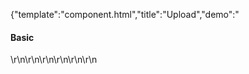 {"template":"component.html","title":"Upload","demo":"<h4>Basic</h4>\r\n\r\n<!-- START: FIRSTDEMO -->\r\n\r\n<style>\r\n\t.filelists { margin: 20px 0; }\r\n\t.filelists h5 { margin: 10px 0 0; }\r\n\t.filelists .cancel_all { color: red; cursor: pointer; clear: both; font-size: 10px; margin: 0; text-transform: uppercase; }\r\n\t.filelist { margin: 0; padding: 10px 0; }\r\n\t.filelist li { background: #fff; border-bottom: 1px solid #ECEFF1; font-size: 14px; list-style: none; padding: 5px; position: relative; }\r\n\t.filelist li .bar { background: #eceff1; content: ''; height: 100%; left: 0; position: absolute; top: 0; width: 0; z-index: 0;\r\n\t\t-webkit-transition: width 0.1s linear;\r\n\t\t\t\ttransition: width 0.1s linear;\r\n\t}\r\n\t.filelist li .content { display: block; overflow: hidden; position: relative; z-index: 1; }\r\n\t.filelist li .file { color: #455A64; float: left; display: block; overflow: hidden; text-overflow: ellipsis; max-width: 50%; white-space: nowrap; }\r\n\t.filelist li .progress { color: #B0BEC5; display: block; float: right; font-size: 10px; text-transform: uppercase; }\r\n\t.filelist li .cancel { color: red; cursor: pointer; display: block; float: right; font-size: 10px; margin: 0 0 0 10px; text-transform: uppercase; }\r\n\t.filelist li.error .file { color: red; }\r\n\t.filelist li.error .progress { color: red; }\r\n\t.filelist li.error .cancel { display: none; }\r\n</style>\r\n\r\n<script>\r\n\t$(document).ready(function() {\r\n\t\t$(\".upload\").upload({\r\n\t\t\tmaxSize: 1073741824,\r\n\t\t\tbeforeSend: onBeforeSend\r\n\t\t}).on(\"start.upload\", onStart)\r\n\t\t  .on(\"complete.upload\", onComplete)\r\n\t\t  .on(\"filestart.upload\", onFileStart)\r\n\t\t  .on(\"fileprogress.upload\", onFileProgress)\r\n\t\t  .on(\"filecomplete.upload\", onFileComplete)\r\n\t\t  .on(\"fileerror.upload\", onFileError)\r\n\t\t  .on(\"chunkstart.upload\", onChunkStart)\r\n\t\t  .on(\"chunkprogress.upload\", onChunkProgress)\r\n\t\t  .on(\"chunkcomplete.upload\", onChunkComplete)\r\n\t\t  .on(\"chunkerror.upload\", onChunkError)\r\n\t\t  .on(\"queued.upload\", onQueued);\r\n\r\n\t\t$(\".filelist.queue\").on(\"click\", \".cancel\", onCancel);\r\n\t\t$(\".cancel_all\").on(\"click\", onCancelAll);\r\n\t});\r\n\r\n\tfunction onCancel(e) {\r\n\t\tconsole.log(\"Cancel\");\r\n\t\tvar index = $(this).parents(\"li\").data(\"index\");\r\n\t\t$(this).parents(\"form\").find(\".upload\").upload(\"abort\", parseInt(index, 10));\r\n\t}\r\n\r\n\tfunction onCancelAll(e) {\r\n\t\tconsole.log(\"Cancel All\");\r\n\t\t$(this).parents(\"form\").find(\".upload\").upload(\"abort\");\r\n\t}\r\n\r\n\tfunction onBeforeSend(formData, file) {\r\n\t\tconsole.log(\"Before Send\");\r\n\t\tformData.append(\"test_field\", \"test_value\");\r\n\t\t// return (file.name.indexOf(\".jpg\") < -1) ? false : formData; // cancel all jpgs\r\n\t\treturn formData;\r\n\t}\r\n\r\n\tfunction onQueued(e, files) {\r\n\t\tconsole.log(\"Queued\");\r\n\t\tvar html = '';\r\n\t\tfor (var i = 0; i < files.length; i++) {\r\n\t\t\thtml += '<li data-index=\"' + files[i].index + '\"><span class=\"content\"><span class=\"file\">' + files[i].name + '</span><span class=\"cancel\">Cancel</span><span class=\"progress\">Queued</span></span><span class=\"bar\"></span></li>';\r\n\t\t}\r\n\r\n\t\t$(this).parents(\"form\").find(\".filelist.queue\")\r\n\t\t\t.append(html);\r\n\t}\r\n\r\n\tfunction onStart(e, files) {\r\n\t\tconsole.log(\"Start\");\r\n\t\t$(this).parents(\"form\").find(\".filelist.queue\")\r\n\t\t\t.find(\"li\")\r\n\t\t\t.find(\".progress\").text(\"Waiting\");\r\n\t}\r\n\r\n\tfunction onComplete(e) {\r\n\t\tconsole.log(\"Complete\");\r\n\t\t// All done!\r\n\t}\r\n\r\n\tfunction onFileStart(e, file) {\r\n\t\tconsole.log(\"File Start\");\r\n\t\t$(this).parents(\"form\").find(\".filelist.queue\")\r\n\t\t\t.find(\"li[data-index=\" + file.index + \"]\")\r\n\t\t\t.find(\".progress\").text(\"0%\");\r\n\t}\r\n\r\n\tfunction onFileProgress(e, file, percent) {\r\n\t\tconsole.log(\"File Progress\");\r\n\t\tvar $file = $(this).parents(\"form\").find(\".filelist.queue\").find(\"li[data-index=\" + file.index + \"]\");\r\n\r\n\t\t$file.find(\".progress\").text(percent + \"%\")\r\n\t\t$file.find(\".bar\").css(\"width\", percent + \"%\");\r\n\t}\r\n\r\n\tfunction onFileComplete(e, file, response) {\r\n\t\tconsole.log(\"File Complete\");\r\n\t\tif (response.trim() === \"\" || response.toLowerCase().indexOf(\"error\") > -1) {\r\n\t\t\t$(this).parents(\"form\").find(\".filelist.queue\")\r\n\t\t\t\t.find(\"li[data-index=\" + file.index + \"]\").addClass(\"error\")\r\n\t\t\t\t.find(\".progress\").text(response.trim());\r\n\t\t} else {\r\n\t\t\tvar $target = $(this).parents(\"form\").find(\".filelist.queue\").find(\"li[data-index=\" + file.index + \"]\");\r\n\t\t\t$target.find(\".file\").text(file.name);\r\n\t\t\t$target.find(\".progress\").remove();\r\n\t\t\t$target.find(\".cancel\").remove();\r\n\t\t\t$target.appendTo( $(this).parents(\"form\").find(\".filelist.complete\") );\r\n\t\t}\r\n\t}\r\n\r\n\tfunction onFileError(e, file, error) {\r\n\t\tconsole.log(\"File Error\");\r\n\t\t$(this).parents(\"form\").find(\".filelist.queue\")\r\n\t\t\t.find(\"li[data-index=\" + file.index + \"]\").addClass(\"error\")\r\n\t\t\t.find(\".progress\").text(\"Error: \" + error);\r\n\t}\r\n\r\n\tfunction onChunkStart(e, file) {\r\n\t\tconsole.log(\"Chunk Start\");\r\n\t}\r\n\r\n\tfunction onChunkProgress(e, file, percent) {\r\n\t\tconsole.log(\"Chunk Progress\");\r\n\t}\r\n\r\n\tfunction onChunkComplete(e, file, response) {\r\n\t\tconsole.log(\"Chunk Complete\");\r\n\t}\r\n\r\n\tfunction onChunkError(e, file, error) {\r\n\t\tconsole.log(\"Chunk Error\");\r\n\t}\r\n</script>\r\n\r\n<div class=\"demo_container\">\r\n\t<div class=\"demo_example\">\r\n\t\t<form action=\"#\" method=\"GET\" class=\"form demo_form\">\r\n\t\t\t<div class=\"upload\" data-upload-options='{\"action\":\"../_extra/upload-target.php\"}'></div>\r\n\t\t\t<div class=\"filelists\">\r\n\t\t\t\t<h5>Complete</h5>\r\n\t\t\t\t<ol class=\"filelist complete\">\r\n\t\t\t\t</ol>\r\n\t\t\t\t<h5>Queued</h5>\r\n\t\t\t\t<ol class=\"filelist queue\">\r\n\t\t\t\t</ol>\r\n\t\t\t\t<span class=\"cancel_all\">Cancel All</span>\r\n\t\t\t</div>\r\n\t\t</form>\r\n\t</div>\r\n\t<div class=\"demo_code\">\r\n\t\t<pre><code class=\"language-html\">&lt;div class=&quot;upload&quot;&gt;&lt;/div&gt;</code></pre>\r\n\t\t<pre><code class=\"language-javascript\">$(\".upload\").upload({\r\n\taction: \"//example.com/handle-upload.php\"\r\n});</code></pre>\r\n\t</div>\r\n</div>\r\n\r\n<!-- END: FIRSTDEMO -->\r\n\r\n<h4>Chunked Uploads</h4>\r\n<div class=\"demo_container\">\r\n\t<div class=\"demo_example\">\r\n\t\t<form action=\"#\" method=\"GET\" class=\"form demo_form\">\r\n\t\t\t<div class=\"upload\" data-upload-options='{\"action\":\"../_extra/upload-chunked.php\",\"chunked\":true}'></div>\r\n\t\t\t<div class=\"filelists\">\r\n\t\t\t\t<h5>Complete</h5>\r\n\t\t\t\t<ol class=\"filelist complete\">\r\n\t\t\t\t</ol>\r\n\t\t\t\t<h5>Queued</h5>\r\n\t\t\t\t<ol class=\"filelist queue\">\r\n\t\t\t\t</ol>\r\n\t\t\t\t<span class=\"cancel_all\">Cancel All</span>\r\n\t\t\t</div>\r\n\t\t</form>\r\n\t</div>\r\n\t<div class=\"demo_code\">\r\n\t\t<pre><code class=\"language-html\">&lt;div class=&quot;upload&quot;&gt;&lt;/div&gt;</code></pre>\r\n\t\t<pre><code class=\"language-javascript\">$(\".upload\").upload({\r\n\taction: \"//example.com/handle-chunked-upload.php\",\r\n\tchunked: true\r\n});</code></pre>\r\n\t</div>\r\n</div>\r\n\r\n<h4>No Theme</h4>\r\n<div class=\"demo_container\">\r\n\t<div class=\"demo_example\">\r\n\t\t<form action=\"#\" method=\"GET\" class=\"form demo_form\">\r\n\t\t\t<div class=\"upload\" data-upload-options='{\"action\":\"../_extra/upload-target.php\",\"theme\":\"\"}'></div>\r\n\t\t\t<div class=\"filelists\">\r\n\t\t\t\t<h5>Complete</h5>\r\n\t\t\t\t<ol class=\"filelist complete\">\r\n\t\t\t\t</ol>\r\n\t\t\t\t<h5>Queued</h5>\r\n\t\t\t\t<ol class=\"filelist queue\">\r\n\t\t\t\t</ol>\r\n\t\t\t\t<span class=\"cancel_all\">Cancel All</span>\r\n\t\t\t</div>\r\n\t\t</form>\r\n\t</div>\r\n\t<div class=\"demo_code\">\r\n\t\t<pre><code class=\"language-html\">&lt;div class=&quot;upload&quot;&gt;&lt;/div&gt;</code></pre>\r\n\t\t<pre><code class=\"language-javascript\">$(\".upload\").upload({\r\n\taction: \"//example.com/handle-upload.php\",\r\n\ttheme: \"\"\r\n});</code></pre>\r\n\t</div>\r\n</div>\r\n","asset_root":"../","year":2016}

 #Upload Demo
<p class="back_link"><a href="https://formstone.it/components/upload">View Documentation</a></p>